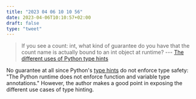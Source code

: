 ```yaml
---
title: "2023 04 06 10 10 56"
date: 2023-04-06T10:10:57+02:00
draft: false
type: "tweet"
---
```


> If you see a count: int, what kind of guarantee do you have that the count name is actually bound to an int object at runtime? --- [The different uses of Python type hints](https://lukeplant.me.uk/blog/posts/the-different-uses-of-python-type-hints/)

No guarantee at all since Python's [type hints](https://docs.python.org/3/library/typing.html) do not enforce type safety: "The Python runtime does not enforce function and variable type annotations." However, the author makes a good point in exposing the different use cases of type hinting.

